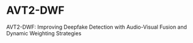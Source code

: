 # AVT2-DWF
AVT2-DWF: Improving Deepfake Detection with Audio-Visual Fusion and Dynamic Weighting Strategies
